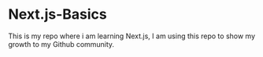 # Next.js-Basics
 This is my repo where i am learning Next.js, I am using this repo to show my growth to my Github community.
